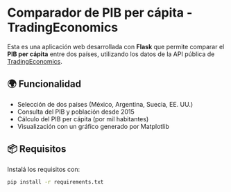 # Comparador de PIB per cápita - TradingEconomics

Esta es una aplicación web desarrollada con **Flask** que permite comparar el **PIB per cápita** entre dos países, utilizando los datos de la API pública de [TradingEconomics](https://tradingeconomics.com).

## 🌍 Funcionalidad

- Selección de dos países (México, Argentina, Suecia, EE. UU.)
- Consulta del PIB y población desde 2015
- Cálculo del PIB per cápita (por mil habitantes)
- Visualización con un gráfico generado por Matplotlib

## 📦 Requisitos

Instalá los requisitos con:

```bash
pip install -r requirements.txt

